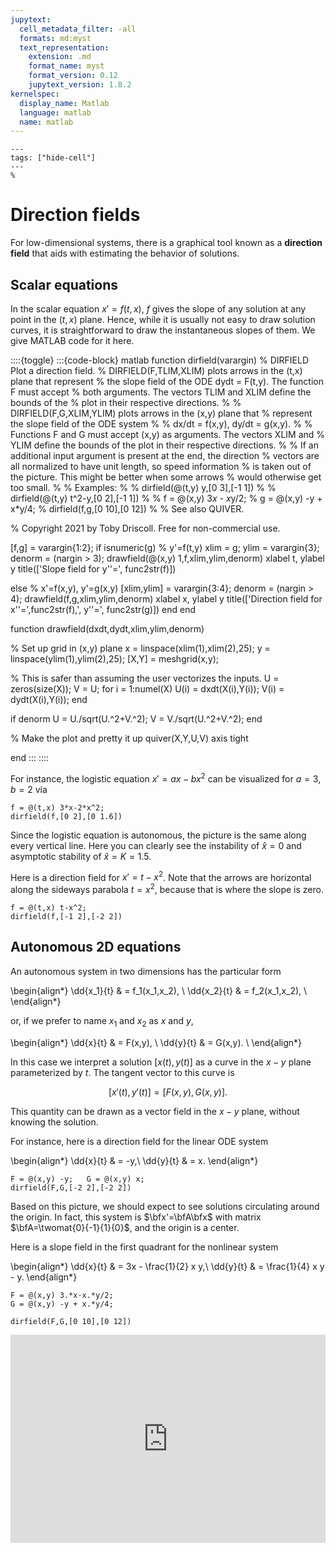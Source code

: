 ```yaml
---
jupytext:
  cell_metadata_filter: -all
  formats: md:myst
  text_representation:
    extension: .md
    format_name: myst
    format_version: 0.12
    jupytext_version: 1.8.2
kernelspec:
  display_name: Matlab
  language: matlab
  name: matlab
---
```


```{code-cell}
---
tags: ["hide-cell"]
---
%
```

# Direction fields

For low-dimensional systems, there is a graphical tool known as a **direction field** that aids with estimating the behavior of solutions. 

## Scalar equations

In the scalar equation $x'=f(t,x)$, $f$ gives the slope of any solution at any point in the $(t,x)$ plane. Hence, while it is usually not easy to draw solution curves, it is straightforward to draw the instantaneous slopes of them. We give MATLAB code for it here.

::::{toggle}
:::{code-block} matlab
function dirfield(varargin)
% DIRFIELD Plot a direction field.
%    DIRFIELD(F,TLIM,XLIM) plots arrows in the (t,x) plane that represent
%    the slope field of the ODE dydt = F(t,y). The function F must accept
%    both arguments. The vectors TLIM and XLIM define the bounds of the 
%    plot in their respective directions.
%
%    DIRFIELD(F,G,XLIM,YLIM) plots arrows in the (x,y) plane that
%    represent the slope field of the ODE system 
% 
%       dx/dt = f(x,y),  dy/dt = g(x,y). 
%
%    Functions F and G must accept (x,y) as arguments. The vectors XLIM and
%    YLIM define the bounds of the plot in their respective directions.
%
%    If an additional input argument is present at the end, the direction
%    vectors are all normalized to have unit length, so speed information
%    is taken out of the picture. This might be better when some arrows
%    would otherwise get too small.
%
%    Examples:
%
%       dirfield(@(t,y) y,[0 3],[-1 1])
%
%       dirfield(@(t,y) t^2-y,[0 2],[-1 1])
%
%       f = @(x,y) 3*x - x*y/2;
%       g = @(x,y) -y + x*y/4;
%       dirfield(f,g,[0 10],[0 12])
%
%    See also QUIVER.

% Copyright 2021 by Toby Driscoll. Free for non-commercial use. 

[f,g] = varargin{1:2};
if isnumeric(g)    % y'=f(t,y)
    xlim = g;
    ylim = varargin{3};
    denorm = (nargin > 3);
    drawfield(@(x,y) 1,f,xlim,ylim,denorm)
    xlabel t, ylabel y
    title(['Slope field for y''=', func2str(f)])

else               % x'=f(x,y), y'=g(x,y)
    [xlim,ylim] = varargin{3:4};
    denorm = (nargin > 4);
    drawfield(f,g,xlim,ylim,denorm)
    xlabel x, ylabel y
    title(['Direction field for x''=',func2str(f),', y''=', func2str(g)])
end
end

function drawfield(dxdt,dydt,xlim,ylim,denorm)

% Set up grid in (x,y) plane 
x = linspace(xlim(1),xlim(2),25);
y = linspace(ylim(1),ylim(2),25);
[X,Y] = meshgrid(x,y);

% This is safer than assuming the user vectorizes the inputs.
U = zeros(size(X));  V = U;
for i = 1:numel(X)
    U(i) = dxdt(X(i),Y(i));  V(i) = dydt(X(i),Y(i));
end

if denorm 
    U = U./sqrt(U.^2+V.^2);  V = V./sqrt(U.^2+V.^2);
end

% Make the plot and pretty it up
quiver(X,Y,U,V)
axis tight

end
:::
::::


For instance, the logistic equation $x'=ax-bx^2$ can be visualized for $a=3$, $b=2$ via

```{code-cell}
f = @(t,x) 3*x-2*x^2;
dirfield(f,[0 2],[0 1.6])
```

Since the logistic equation is autonomous, the picture is the same along every vertical line. Here you can clearly see the instability of $\hat{x}=0$ and asymptotic stability of $\hat{x}=K=1.5$. 

Here is a direction field for $x'=t-x^2$. Note that the arrows are horizontal along the sideways parabola $t=x^2$, because that is where the slope is zero. 

```{code-cell}
f = @(t,x) t-x^2;
dirfield(f,[-1 2],[-2 2])
```

## Autonomous 2D equations

An autonomous system in two dimensions has the particular form 

\begin{align*}
	\dd{x_1}{t} & = f_1(x_1,x_2), \\
	\dd{x_2}{t} & = f_2(x_1,x_2), \\
\end{align*}

or, if we prefer to name $x_1$ and $x_2$ as $x$ and $y$,

\begin{align*}
	\dd{x}{t} & = F(x,y), \\
	\dd{y}{t} & = G(x,y). \\
\end{align*}

In this case we interpret a solution $[x(t),y(t)]$ as a curve in the $x-y$ plane parameterized by $t$. The tangent vector to this curve is

$$
\bigl[ x'(t),y'(t) \bigr] = \bigl[ F(x,y), G(x,y) \bigr].
$$

This quantity can be drawn as a vector field in the $x-y$ plane, without knowing the solution.


For instance, here is a direction field for the linear ODE system

\begin{align*}
\dd{x}{t} & = -y,\\
\dd{y}{t} & = x.
\end{align*}


```{code-cell}
F = @(x,y) -y;   G = @(x,y) x;
dirfield(F,G,[-2 2],[-2 2])
```

Based on this picture, we should expect to see solutions circulating around the origin. In fact, this system is $\bfx'=\bfA\bfx$ with matrix $\bfA=\twomat{0}{-1}{1}{0}$, and the origin is a center.

Here is a slope field in the first quadrant for the nonlinear system

\begin{align*}
\dd{x}{t} & = 3x - \frac{1}{2} x y,\\
\dd{y}{t} & = \frac{1}{4} x y - y.
\end{align*}

```{code-cell}
F = @(x,y) 3.*x-x.*y/2;
G = @(x,y) -y + x.*y/4;

dirfield(F,G,[0 10],[0 12])
```

<div style="max-width:608px"><div style="position:relative;padding-bottom:66.118421052632%"><iframe id="kaltura_player" src="https://cdnapisec.kaltura.com/p/2358381/sp/235838100/embedIframeJs/uiconf_id/43030021/partner_id/2358381?iframeembed=true&playerId=kaltura_player&entry_id=1_4ygi3a2x&flashvars[streamerType]=auto&amp;flashvars[localizationCode]=en&amp;flashvars[leadWithHTML5]=true&amp;flashvars[sideBarContainer.plugin]=true&amp;flashvars[sideBarContainer.position]=left&amp;flashvars[sideBarContainer.clickToClose]=true&amp;flashvars[chapters.plugin]=true&amp;flashvars[chapters.layout]=vertical&amp;flashvars[chapters.thumbnailRotator]=false&amp;flashvars[streamSelector.plugin]=true&amp;flashvars[EmbedPlayer.SpinnerTarget]=videoHolder&amp;flashvars[dualScreen.plugin]=true&amp;flashvars[Kaltura.addCrossoriginToIframe]=true&amp;&wid=1_4qd6fdja" width="608" height="402" allowfullscreen webkitallowfullscreen mozAllowFullScreen allow="autoplay *; fullscreen *; encrypted-media *" sandbox="allow-forms allow-same-origin allow-scripts allow-top-navigation allow-pointer-lock allow-popups allow-modals allow-orientation-lock allow-popups-to-escape-sandbox allow-presentation allow-top-navigation-by-user-activation" frameborder="0" title="Kaltura Player" style="position:absolute;top:0;left:0;width:100%;height:100%"></iframe></div></div>
